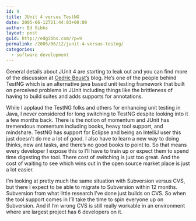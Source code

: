 ```yaml
---
id: 9
title: JUnit 4 versus TestNG
date: 2005-06-12T21:44:03+00:00
author: Ed Gibbs
layout: post
guid: http://edgibbs.com/?p=9
permalink: /2005/06/12/junit-4-versus-testng/
categories:
  - software development
---
```

General details about JUnit 4 are starting to leak out and you can find more of the discussion at [Cedric Beust&#8217;s](http://beust.com/weblog) blog. He&#8217;s one of the people behind TestNG which is an alternative java based unit testing framework that built on perceived problems in JUnit including things like the brittleness of having to build suites and adds supports for annotations.

While I applaud the TestNG folks and others for enhancing unit testing in Java, I never considered for long switching to TestNG despite looking into it a few months back. There is the notion of momentum and JUnit has tremendous momentum including books, heavy tool support, and mindshare. TestNG has support for Eclipse and being an IntelliJ user this just doesn&#8217;t do me a lot of good. I also have to learn a new way to doing thinks, new ant tasks, and there&#8217;s no good books to point to. So that means every developer I expose this to I&#8217;ll have to train up or expect them to spend time digesting the tool. There cost of switching is just too great. And the cost of waiting to see which wins out in the open source market place is just a lot easier.

I&#8217;m looking at pretty much the same situation with Subversion versus CVS, but there I expect to be able to migrate to Subversion within 12 months. Subversion from what little research I&#8217;ve done just builds on CVS. So when the tool support comes in I&#8217;ll take the time to spin everyone up on Subversion. And if I&#8217;m wrong CVS is still really workable in an environment where are largest project has 6 developers on it.